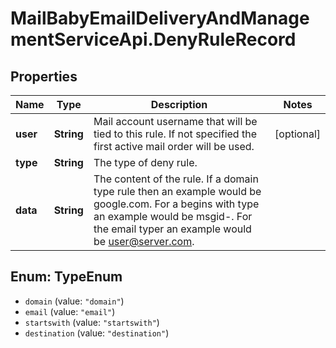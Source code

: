 # MailBabyEmailDeliveryAndManagementServiceApi.DenyRuleRecord

## Properties
Name | Type | Description | Notes
------------ | ------------- | ------------- | -------------
**user** | **String** | Mail account username that will be tied to this rule.  If not specified the first active mail order will be used. | [optional] 
**type** | **String** | The type of deny rule. | 
**data** | **String** | The content of the rule.  If a domain type rule then an example would be google.com. For a begins with type an example would be msgid-.  For the email typer an example would be user@server.com. | 

<a name="TypeEnum"></a>
## Enum: TypeEnum

* `domain` (value: `"domain"`)
* `email` (value: `"email"`)
* `startswith` (value: `"startswith"`)
* `destination` (value: `"destination"`)

